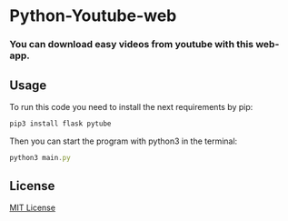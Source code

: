 # Python-Youtube-web
<h3>You can download easy videos from youtube with this web-app.</h3>

Usage
-----

To run this code you need to install the next requirements by pip:

```sh
pip3 install flask pytube
```

Then you can start the program with python3 in the terminal:

```js
python3 main.py
```
 
## License
[MIT License](https://github.com/ZanderCeunen/Python-Youtube-web/blob/main/LICENSE.md)
